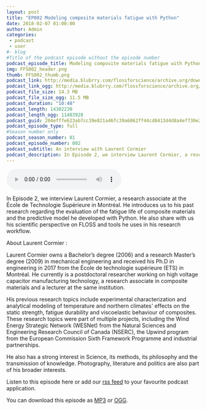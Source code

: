 ```yaml
---
layout: post
title: "EP002 Modeling composite materials fatigue with Python"
date: 2018-02-07 01:00:00
author: Admin
categories: 
 - podcast
 - user
#- blog 
#Title of the podcast episode without the episode number
podcast_episode_title: Modeling composite materials fatigue with Python
img: FFS002_header.png
thumb: FFS002_thumb.png
podcast_link: http://media.blubrry.com/flossforscience/archive.org/download/FlossforscienceEp002-ModelingCompositeMaterialsFatigueWithPython/FlossforscienceEp002.mp3
podcast_link_ogg: http://media.blubrry.com/flossforscience/archive.org/download/FlossforscienceEp002-ModelingCompositeMaterialsFatigueWithPython/FlossforscienceEp002.ogg
podcast_file_size: 14.3 MB
podcast_file_size_ogg: 11.5 MB
podcast_duration: "10:48"
podcast_length: 14302230
podcast_length_ogg: 11483928
podcast_guid: 204efffe623ab7cc39e821a46fc39a6062ff44cd8413d4d8a4ef730e275dbb5b
podcast_episode_type: full
#Season number only
podcast_season_number: 01
podcast_episode_number: 002
podcast_subtitle: An interview with Laurent Cormier
podcast_description: In Episode 2, we interview Laurent Cormier, a research associate at the Ecole de Technologie Superieure in Montreal. He introduces us to his past research regarding the evaluation of the fatigue life of composite materials and the predictive model he developed with Python. He also share with us his scientific perspective on FLOSS and tools he uses in his research workflow.
---
```


<audio controls>
  <source src="https://media.blubrry.com/flossforscience/archive.org/download/FlossforscienceEp002-ModelingCompositeMaterialsFatigueWithPython/FlossforscienceEp002.ogg" type="audio/ogg">
  <source src="https://media.blubrry.com/flossforscience/archive.org/download/FlossforscienceEp002-ModelingCompositeMaterialsFatigueWithPython/FlossforscienceEp002.mp3" type="audio/mpeg">
Your browser does not support the audio element.
</audio>

In Episode 2, we interview Laurent Cormier, a research associate at the École de Technologie Supérieure in Montréal. He introduces us to his past research regarding the evaluation of the fatigue life of composite materials and the predictive model he developed with Python. He also share with us his scientific perspective on FLOSS and tools he uses in his research workflow. 

About Laurent Cormier : 

Laurent Cormier owns a Bachelor’s degree (2006) and a research Master’s degree (2009) in mechanical engineering and received his Ph.D in engineering in 2017 from the École de technologie supérieure (ETS) in Montréal. He currently is a postdoctoral researcher working on high voltage capacitor manufacturing technology, a research associate in composite materials and a lecturer at the same institution. 

His previous research topics include experimental characterization and analytical modeling of temperature and northern climates' effects on the static strength, fatigue durability and viscoelastic behaviour of composites. These research topics were part of multiple projects, including the Wind Energy Strategic Network (WESNet) from the Natural Sciences and Engineering Research Council of Canada (NSERC), the Upwind program from the European Commission Sixth Framework Programme and industrial partnerships. 

He also has a strong interest in Science, its methods, its philosophy and the transmission of knowledge. Photography, literature and politics are also part of his broader interests.

Listen to this episode here or add our [rss feed](https://flossforscience.github.io/feed.xml) to your favourite podcast application. 

You can download this episode as [MP3](https://media.blubrry.com/flossforscience/archive.org/download/FlossforscienceEp002-ModelingCompositeMaterialsFatigueWithPython/FlossforscienceEp002.mp3) or [OGG](https://media.blubrry.com/flossforscience/archive.org/download/FlossforscienceEp002-ModelingCompositeMaterialsFatigueWithPython/FlossforscienceEp002.ogg). 
